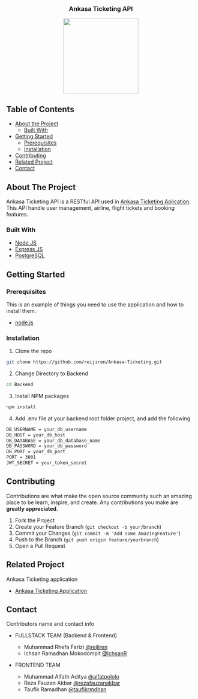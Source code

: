 <br />
<p align="center">

  <h3 align="center">Ankasa Ticketing API</h3>
  <p align="center">
    <image align="center" width="200" src='./assets/' />
  </p>
</p>



<!-- TABLE OF CONTENTS -->
## Table of Contents

* [About the Project](#about-the-project)
  * [Built With](#built-with)
* [Getting Started](#getting-started)
  * [Prerequisites](#prerequisites)
  * [Installation](#installation)
* [Contributing](#contributing)
* [Related Project](#related-project)
* [Contact](#contact)



<!-- ABOUT THE PROJECT -->
## About The Project

Ankasa Ticketing API is a RESTful API used in [Ankasa Ticketing Aplication](https://github.com/reijiren/Ankasa-Ticketing). This API handle user management, airline, flight tickets and booking features.

### Built With

* [Node JS](https://nodejs.org/en/docs/)
* [Express JS](https://expressjs.com/)
* [PostgreSQL](https://www.postgresql.org/)


<!-- GETTING STARTED -->
## Getting Started

### Prerequisites

This is an example of things you need to use the application and how to install them.

* [node.js](https://nodejs.org/en/download/)

### Installation

1. Clone the repo
```sh
git clone https://github.com/reijiren/Ankasa-Ticketing.git
```
2. Change Directory to Backend
```sh
cd Backend
```
3. Install NPM packages
```sh
npm install
```
4. Add .env file at your backend root folder project, and add the following
```sh
DB_USERNAME = your_db_username
DB_HOST = your_db_host
DB_DATABASE = your_db_database_name
DB_PASSWORD = your_db_password
DB_PORT = your_db_port
PORT = 3001
JWT_SECRET = your_token_secret

```




<!-- CONTRIBUTING -->
## Contributing

Contributions are what make the open source community such an amazing place to be learn, inspire, and create. Any contributions you make are **greatly appreciated**.

1. Fork the Project
2. Create your Feature Branch (`git checkout -b your/branch`)
3. Commit your Changes (`git commit -m 'Add some AmazingFeature'`)
4. Push to the Branch (`git push origin feature/yourbranch`)
5. Open a Pull Request



<!-- RELATED PROJECT -->
## Related Project
Ankasa Ticketing application
* [Ankasa Ticketing Application](https://github.com/reijiren/Ankasa-Ticketing/tree/main/ankasa-ticketing)


<!-- CONTACT -->
## Contact

Contributors name and contact info

* FULLSTACK TEAM (Backend & Frontend)
  * Muhammad Rhefa Farizi [@reijiren](https://github.com/reijiren)
  * Ichsan Ramadhan Mokodompit [@IchsanR](https://github.com/IchsanR)

* FRONTEND TEAM
  * Muhammad Alfath Aditya [@alfatpololo](https://github.com/alfatpololo)
  * Reza Fauzan Akbar [@rezafauzanakbar](https://github.com/rezafauzanakbar)
  * Taufik Ramadhan [@taufikrmdhan](https://github.com/taufikrmdhan)
